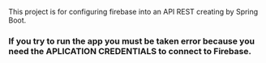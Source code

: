 This project is for configuring firebase into an API REST creating by Spring Boot.

###  If you try to run the app you must be taken error because you need the APLICATION CREDENTIALS to connect to Firebase.


